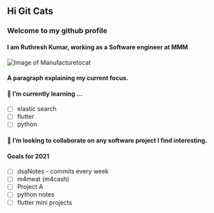 ## Hi Git Cats
### Welcome to my github profile

#### I am Ruthresh Kumar, working as a Software engineer at MMM
![Image of Manufacturetocat](https://octodex.github.com/images/manufacturetocat.png)

#### A paragraph explaining my current focus.


#### 🌱 I’m currently learning ...
  - [ ] elastic search
  - [ ] flutter
  - [ ] python

#### 👯 I’m looking to collaborate on any software project I find interesting.

#### Goals for 2021
- [ ] dsaNotes - commits every week
- [ ] m4meat (m4cash)
- [ ] Project A
- [ ] python notes
- [ ] flutter mini projects

<!--
**ruthresh1/ruthresh1** is a ✨ _special_ ✨ repository because its `README.md` (this file) appears on your GitHub profile.

Here are some ideas to get you started:

- 🔭 I’m currently working on ...
- 🌱 I’m currently learning ...
- 👯 I’m looking to collaborate on ...
- 🤔 I’m looking for help with ...
- 💬 Ask me about ...
- 📫 How to reach me: ...
- 😄 Pronouns: ...
- ⚡ Fun fact: ...

Collapsable list
<details>
</details>
-->
